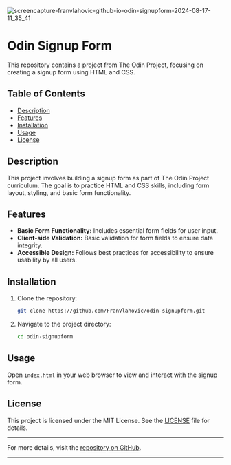 
![screencapture-franvlahovic-github-io-odin-signupform-2024-08-17-11_35_41](https://github.com/user-attachments/assets/d3e203fc-8a45-4642-b9b2-984184133cfd)

# Odin Signup Form

This repository contains a project from The Odin Project, focusing on creating a signup form using HTML and CSS.

## Table of Contents
- [Description](#description)
- [Features](#features)
- [Installation](#installation)
- [Usage](#usage)
- [License](#license)

## Description
This project involves building a signup form as part of The Odin Project curriculum. The goal is to practice HTML and CSS skills, including form layout, styling, and basic form functionality.

## Features
- **Basic Form Functionality:** Includes essential form fields for user input.
- **Client-side Validation:** Basic validation for form fields to ensure data integrity.
- **Accessible Design:** Follows best practices for accessibility to ensure usability by all users.

## Installation
1. Clone the repository:
    ```bash
    git clone https://github.com/FranVlahovic/odin-signupform.git
    ```
2. Navigate to the project directory:
    ```bash
    cd odin-signupform
    ```

## Usage
Open `index.html` in your web browser to view and interact with the signup form.

## License
This project is licensed under the MIT License. See the [LICENSE](LICENSE) file for details.

---

For more details, visit the [repository on GitHub](https://github.com/FranVlahovic/odin-signupform).

---
